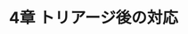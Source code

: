 ---
title: "4章 トリアージ後の対応"
description: "脆弱性トリアージガイドライン作成の手引き"
weight: 5
bookToc: false
# bookFlatSection: false
# bookHidden: false
# bookCollapseSection: false
# bookComments: false
# bookSearchExclude: false
---